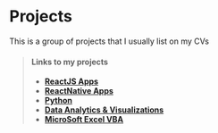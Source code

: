 # Projects
This is a group of projects that I usually list on my CVs


> #### Links to my projects
>
> - **[ReactJS Apps](https://google.com)**
> - **[ReactNative Apps](https://google.com)**
> - **[Python](https://google.com)**
> - **[Data Analytics & Visualizations](https://google.com)**
> - **[MicroSoft Excel VBA](https://google.com)**

